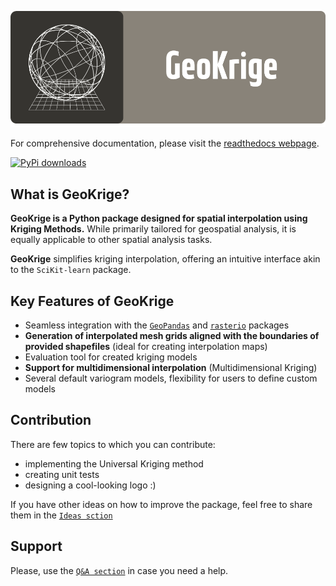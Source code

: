 <p align="center">
    <img alt="GeoKrige banner" src="docs/images/geokrige_baner.png"/>
</p>

For comprehensive documentation, please visit the [readthedocs webpage](https://geokrige.readthedocs.io/latest/).

[![PyPi downloads](https://static.pepy.tech/badge/geokrige)](https://pepy.tech/project/cloupy)

## What is GeoKrige?

**GeoKrige is a Python package designed for spatial interpolation using Kriging Methods.** While primarily tailored for 
geospatial analysis, it is equally applicable to other spatial analysis tasks.

**GeoKrige** simplifies kriging interpolation, offering an intuitive interface akin to the `SciKit-learn` package.

## Key Features of GeoKrige

- Seamless integration with the [`GeoPandas`](https://geopandas.org/en/stable/#) and [`rasterio`](https://rasterio.readthedocs.io/en/stable/) packages
- **Generation of interpolated mesh grids aligned with the boundaries of provided shapefiles** (ideal for creating 
interpolation maps)
- Evaluation tool for created kriging models
- **Support for multidimensional interpolation** (Multidimensional Kriging)
- Several default variogram models, flexibility for users to define custom models

## Contribution

There are few topics to which you can contribute:

- implementing the Universal Kriging method
- creating unit tests
- designing a cool-looking logo :)

If you have other ideas on how to improve the package, feel free to share them in the [`Ideas sction`](https://github.com/pdGruby/geokrige/discussions/categories/ideas)

## Support

Please, use the [`Q&A section`](https://github.com/pdGruby/geokrige/discussions/categories/q-a) in case you need a help.
